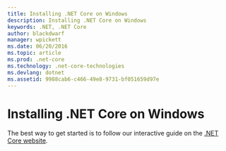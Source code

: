 ```yaml
---
title: Installing .NET Core on Windows
description: Installing .NET Core on Windows
keywords: .NET, .NET Core
author: blackdwarf
manager: wpickett
ms.date: 06/20/2016
ms.topic: article
ms.prod: .net-core
ms.technology: .net-core-technologies
ms.devlang: dotnet
ms.assetid: 9988cab6-c466-49e8-9731-bf051659d97e
---
```


# Installing .NET Core on Windows

The best way to get started is to follow our interactive guide on the [.NET Core website](http://go.microsoft.com/fwlink/p/?LinkID=798306&clcid=0x409). 
